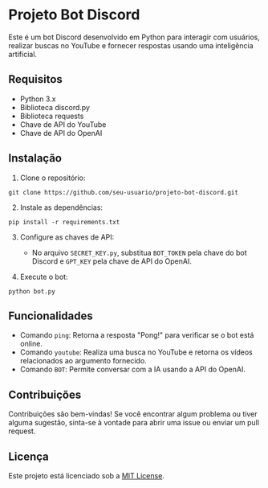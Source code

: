 # Projeto Bot Discord

Este é um bot Discord desenvolvido em Python para interagir com usuários, realizar buscas no YouTube e fornecer respostas usando uma inteligência artificial.

## Requisitos

- Python 3.x
- Biblioteca discord.py
- Biblioteca requests
- Chave de API do YouTube
- Chave de API do OpenAI

## Instalação

1. Clone o repositório:

~~~
git clone https://github.com/seu-usuario/projeto-bot-discord.git
~~~

2. Instale as dependências:

~~~
pip install -r requirements.txt
~~~

3. Configure as chaves de API:

   - No arquivo `SECRET_KEY.py`, substitua `BOT_TOKEN` pela chave do bot Discord e `GPT_KEY` pela chave de API do OpenAI.

4. Execute o bot:

~~~
python bot.py
~~~


## Funcionalidades

- Comando `ping`: Retorna a resposta "Pong!" para verificar se o bot está online.
- Comando `youtube`: Realiza uma busca no YouTube e retorna os vídeos relacionados ao argumento fornecido.
- Comando `BOT`: Permite conversar com a IA usando a API do OpenAI.

## Contribuições

Contribuições são bem-vindas! Se você encontrar algum problema ou tiver alguma sugestão, sinta-se à vontade para abrir uma issue ou enviar um pull request.

## Licença

Este projeto está licenciado sob a [MIT License](LICENSE).
